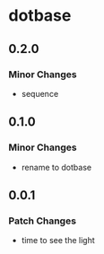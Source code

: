 # dotbase

## 0.2.0

### Minor Changes

- sequence

## 0.1.0

### Minor Changes

- rename to dotbase

## 0.0.1

### Patch Changes

- time to see the light
